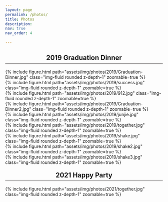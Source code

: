 ```yaml
---
layout: page
permalink: /photos/
title: Photos
description: 
nav: true
nav_order: 4

---
```

<h2 style="padding-bottom: 5px; text-align:center; border-bottom: 1.5px solid #484646;">2019 Graduation Dinner</h2>
<div class="row mt-3">
    <div class="col-sm mt-3 mt-md-0">
        {% include figure.html path="assets/img/photos/2019/Graduation-Dinner.jpg" class="img-fluid rounded z-depth-1" zoomable=true %}
    </div>
</div>

<div class="row mt-3">
    <div class="col-sm mt-3 mt-md-0">
        {% include figure.html path="assets/img/photos/2019/success.jpg" class="img-fluid rounded z-depth-1" zoomable=true %}
    </div>
    <div class="col-sm mt-3 mt-md-0">
        {% include figure.html path="assets/img/photos/2019/912.jpg" class="img-fluid rounded z-depth-1" zoomable=true %}
    </div>
</div>
<div class="row mt-3">
    <div class="col-sm mt-3 mt-md-0">
        {% include figure.html path="assets/img/photos/2019/Graduation-Dinner2.jpg" class="img-fluid rounded z-depth-1" zoomable=true %}
    </div>
    <div class="col-sm mt-3 mt-md-0">
        {% include figure.html path="assets/img/photos/2019/junjie.jpg" class="img-fluid rounded z-depth-1" zoomable=true %}
    </div>
    <div class="col-sm mt-3 mt-md-0">
        {% include figure.html path="assets/img/photos/2019/together.jpg" class="img-fluid rounded z-depth-1" zoomable=true %}
    </div>
</div>
<div class="row mt-3">
    <div class="col-sm mt-3 mt-md-0">
        {% include figure.html path="assets/img/photos/2019/shake.jpg" class="img-fluid rounded z-depth-1" zoomable=true %}
    </div>
    <div class="col-sm mt-3 mt-md-0">
        {% include figure.html path="assets/img/photos/2019/shake2.jpg" class="img-fluid rounded z-depth-1" zoomable=true %}
    </div>
    <div class="col-sm mt-3 mt-md-0">
        {% include figure.html path="assets/img/photos/2019/shake3.jpg" class="img-fluid rounded z-depth-1" zoomable=true %}
    </div>
</div>

<h2 style="margin-top: 20px; padding-bottom: 5px; text-align:center; border-bottom: 1.5px solid #484646;">2021 Happy Party</h2>
<div class="row mt-3">
    <div class="col-sm mt-3 mt-md-0">
        {% include figure.html path="assets/img/photos/2021/together.jpg" class="img-fluid rounded z-depth-1" zoomable=true %}
    </div>
</div>
